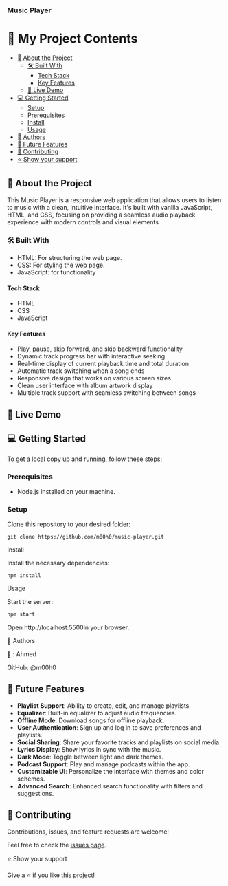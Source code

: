 <h3><b>Music Player</b></h3>

</div>

# 📗 My Project Contents

- [📖 About the Project](#about-project)
  - [🛠 Built With](#built-with)
    - [Tech Stack](#tech-stack)  
    - [Key Features](#key-features)
  - [🚀 Live Demo](#live-demo)
- [💻 Getting Started](#getting-started)
  - [Setup](#setup)
  - [Prerequisites](#prerequisites)
  - [Install](#install)
  - [Usage](#usage)
- [👥 Authors](#authors)
- [🔭 Future Features](#future-features)
- [🤝 Contributing](#contributing)
- [⭐️ Show your support](#support)

## 📖 About the Project <a name="about-project"></a>

 This Music Player is a responsive web application that allows users to listen to music with a clean, intuitive interface. It's built with vanilla JavaScript, HTML, and CSS, focusing on providing a seamless audio playback experience with modern controls and visual elements

### 🛠 Built With <a name="built-with"></a>
- HTML: For structuring the web page.
- CSS: For styling the web page.
- JavaScript: for functionality

#### Tech Stack <a name="tech-stack"></a>

- HTML
- CSS
- JavaScript

#### Key Features <a name="key-features"></a>

- Play, pause, skip forward, and skip backward functionality
- Dynamic track progress bar with interactive seeking
- Real-time display of current playback time and total duration
- Automatic track switching when a song ends
- Responsive design that works on various screen sizes
- Clean user interface with album artwork display
- Multiple track support with seamless switching between songs

## 🚀 Live Demo <a name="live-demo"></a>

## 💻 Getting Started <a name="getting-started"></a>

To get a local copy up and running, follow these steps:

### Prerequisites <a name="prerequisites"></a>

- Node.js installed on your machine.

### Setup <a name="setup"></a>

Clone this repository to your desired folder:

```
git clone https://github.com/m00h0/music-player.git

```
Install <a name="install"></a>

Install the necessary dependencies:

```
npm install

```

Usage <a name="usage"></a>

Start the server:
```bash
npm start

```

Open http://localhost:5500in your browser.

👥 Authors <a name="authors"></a>

👤 : Ahmed

GitHub: @m00h0


## 🔭 Future Features <a name="future-features"></a>

- **Playlist Support**: Ability to create, edit, and manage playlists.
- **Equalizer**: Built-in equalizer to adjust audio frequencies.
- **Offline Mode**: Download songs for offline playback.
- **User Authentication**: Sign up and log in to save preferences and playlists.
- **Social Sharing**: Share your favorite tracks and playlists on social media.
- **Lyrics Display**: Show lyrics in sync with the music.
- **Dark Mode**: Toggle between light and dark themes.
- **Podcast Support**: Play and manage podcasts within the app.
- **Customizable UI**: Personalize the interface with themes and color schemes.
- **Advanced Search**: Enhanced search functionality with filters and suggestions.

## 🤝 Contributing <a name="contributing"></a>

Contributions, issues, and feature requests are welcome!

Feel free to check the [issues page](https://github.com/m00h0/music-player/issues).

⭐️ Show your support <a name="support"></a>

Give a ⭐️ if you like this project!

